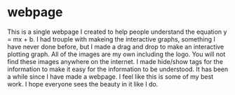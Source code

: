# webpage
This is a single webpage I created to help people understand the equation y = mx + b. I had trouple with makeing the interactive graphs, something I have never done before, but I made a drag and drop to make an interactive plotting graph. All of the images are my own including the logo. You will not find these images anywhere on the internet. I made hide/show tags for the information to make it easy for the information to be understood.
It has been a while since I have made a webpage. I feel like this is some of my best work. I hope everyone sees the beauty in it like I do.
